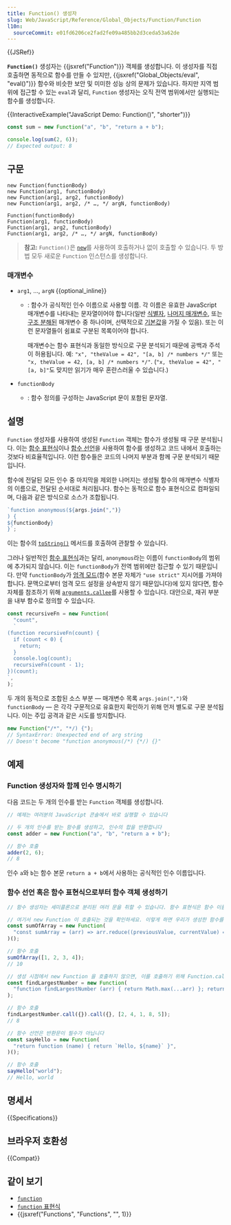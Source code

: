 ```yaml
---
title: Function() 생성자
slug: Web/JavaScript/Reference/Global_Objects/Function/Function
l10n:
  sourceCommit: e01fd6206ce2fad2fe09a485bb2d3ceda53a62de
---
```


{{JSRef}}

**`Function()`** 생성자는 {{jsxref("Function")}} 객체를 생성합니다. 이 생성자를 직접 호출하면 동적으로 함수를 만들 수 있지만, {{jsxref("Global_Objects/eval", "eval()")}} 함수와 비슷한 보안 및 미미한 성능 상의 문제가 있습니다. 하지만 지역 범위에 접근할 수 있는 `eval`과 달리, `Function` 생성자는 오직 전역 범위에서만 실행되는 함수를 생성합니다.

{{InteractiveExample("JavaScript Demo: Function()", "shorter")}}

```js interactive-example
const sum = new Function("a", "b", "return a + b");

console.log(sum(2, 6));
// Expected output: 8
```

## 구문

```js-nolint
new Function(functionBody)
new Function(arg1, functionBody)
new Function(arg1, arg2, functionBody)
new Function(arg1, arg2, /* …, */ argN, functionBody)

Function(functionBody)
Function(arg1, functionBody)
Function(arg1, arg2, functionBody)
Function(arg1, arg2, /* …, */ argN, functionBody)
```

> **참고:** `Function()`은 [`new`](/ko/docs/Web/JavaScript/Reference/Operators/new)를 사용하여 호출하거나 없이 호출할 수 있습니다. 두 방법 모두 새로운 `Function` 인스턴스를 생성합니다.

### 매개변수

- `arg1`, …, `argN` {{optional_inline}}

  - : 함수가 공식적인 인수 이름으로 사용할 이름. 각 이름은 유효한 JavaScript 매개변수를 나타내는 문자열이어야 합니다(일반 [식별자](/ko/docs/Glossary/Identifier), [나머지 매개변수](/ko/docs/Web/JavaScript/Reference/Functions/rest_parameters), 또는 [구조 분해된](/ko/docs/Web/JavaScript/Reference/Operators/Destructuring) 매개변수 중 하나이며, 선택적으로 [기본값](/ko/docs/Web/JavaScript/Reference/Functions/Default_parameters)을 가질 수 있음). 또는 이런 문자열들이 쉼표로 구분된 목록이어야 합니다.

    매개변수는 함수 표현식과 동일한 방식으로 구문 분석되기 때문에 공백과 주석이 허용됩니다. 예: `"x", "theValue = 42", "[a, b] /* numbers */"` 또는 `"x, theValue = 42, [a, b] /* numbers */"`. (`"x, theValue = 42", "[a, b]"`도 맞지만 읽기가 매우 혼란스러울 수 있습니다.)

- `functionBody`
  - : 함수 정의를 구성하는 JavaScript 문이 포함된 문자열.

## 설명

`Function` 생성자를 사용하여 생성된 `Function` 객체는 함수가 생성될 때 구문 분석됩니다. 이는 [함수 표현식](/ko/docs/Web/JavaScript/Reference/Operators/function)이나 [함수 선언](/ko/docs/Web/JavaScript/Reference/Statements/function)을 사용하여 함수를 생성하고 코드 내에서 호출하는 것보다 비효율적입니다. 이런 함수들은 코드의 나머지 부분과 함께 구문 분석되기 때문입니다.

함수에 전달된 모든 인수 중 마지막을 제외한 나머지는 생성될 함수의 매개변수 식별자의 이름으로, 전달된 순서대로 처리됩니다. 함수는 동적으로 함수 표현식으로 컴파일되며, 다음과 같은 방식으로 소스가 조합됩니다.

```js
`function anonymous(${args.join(",")}
) {
${functionBody}
}`;
```

이는 함수의 [`toString()`](/ko/docs/Web/JavaScript/Reference/Global_Objects/Function/toString) 메서드를 호출하여 관찰할 수 있습니다.

그러나 일반적인 [함수 표현식](/ko/docs/Web/JavaScript/Reference/Operators/function)과는 달리, `anonymous`라는 이름이 `functionBody`의 범위에 추가되지 않습니다. 이는 `functionBody`가 전역 범위에만 접근할 수 있기 때문입니다. 만약 `functionBody`가 [엄격 모드](/ko/docs/Web/JavaScript/Reference/Strict_mode)(함수 본문 자체가 `"use strict"` 지시어를 가져야 합니다. 문맥으로부터 엄격 모드 설정을 상속받지 않기 때문입니다)에 있지 않다면, 함수 자체를 참조하기 위해 [`arguments.callee`](/ko/docs/Web/JavaScript/Reference/Functions/arguments/callee)를 사용할 수 있습니다. 대안으로, 재귀 부분을 내부 함수로 정의할 수 있습니다.

```js
const recursiveFn = new Function(
  "count",
  `
(function recursiveFn(count) {
  if (count < 0) {
    return;
  }
  console.log(count);
  recursiveFn(count - 1);
})(count);
`,
);
```

두 개의 동적으로 조합된 소스 부분 — 매개변수 목록 `args.join(",")`와 `functionBody` — 은 각각 구문적으로 유효한지 확인하기 위해 먼저 별도로 구문 분석됩니다. 이는 주입 공격과 같은 시도를 방지합니다.

```js
new Function("/*", "*/) {");
// SyntaxError: Unexpected end of arg string
// Doesn't become "function anonymous(/*) {*/) {}"
```

## 예제

### Function 생성자와 함께 인수 명시하기

다음 코드는 두 개의 인수를 받는 `Function` 객체를 생성합니다.

```js
// 예제는 여러분의 JavaScript 콘솔에서 바로 실행할 수 있습니다

// 두 개의 인수를 받는 함수를 생성하고, 인수의 합을 반환합니다
const adder = new Function("a", "b", "return a + b");

// 함수 호출
adder(2, 6);
// 8
```

인수 `a`와 `b`는 함수 본문 `return a + b`에서 사용하는 공식적인 인수 이름입니다.

### 함수 선언 혹은 함수 표현식으로부터 함수 객체 생성하기

```js
// 함수 생성자는 세미콜론으로 분리된 여러 문을 취할 수 있습니다. 함수 표현식은 함수 이름과 함께 return 문이 필요합니다.

// 여기서 new Function 이 호출되는 것을 확인하세요. 이렇게 하면 우리가 생성한 함수를 바로 호출할 수 있습니다.
const sumOfArray = new Function(
  "const sumArray = (arr) => arr.reduce((previousValue, currentValue) => previousValue + currentValue); return sumArray",
)();

// 함수 호출
sumOfArray([1, 2, 3, 4]);
// 10

// 생성 시점에서 new Function 을 호출하지 않으면, 이를 호출하기 위해 Function.call() 메서드를 사용할 수 있습니다
const findLargestNumber = new Function(
  "function findLargestNumber (arr) { return Math.max(...arr) }; return findLargestNumber",
);

// 함수 호출
findLargestNumber.call({}).call({}, [2, 4, 1, 8, 5]);
// 8

// 함수 선언은 반환문이 필수가 아닙니다
const sayHello = new Function(
  "return function (name) { return `Hello, ${name}` }",
)();

// 함수 호출
sayHello("world");
// Hello, world
```

## 명세서

{{Specifications}}

## 브라우저 호환성

{{Compat}}

## 같이 보기

- [`function`](/ko/docs/Web/JavaScript/Reference/Statements/function)
- [`function` 표현식](/ko/docs/Web/JavaScript/Reference/Operators/function)
- {{jsxref("Functions", "Functions", "", 1)}}
